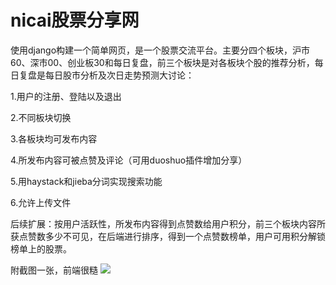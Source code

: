 nicai股票分享网
=====================================
使用django构建一个简单网页，是一个股票交流平台。主要分四个板块，沪市60、深市00、创业板30和每日复盘，前三个板块是对各板块个股的推荐分析，每日复盘是每日股市分析及次日走势预测大讨论：

1.用户的注册、登陆以及退出

2.不同板块切换

3.各板块均可发布内容

4.所发布内容可被点赞及评论（可用duoshuo插件增加分享）

5.用haystack和jieba分词实现搜索功能

6.允许上传文件

后续扩展：按用户活跃性，所发布内容得到点赞数给用户积分，前三个板块内容所获点赞数多少不可见，在后端进行排序，得到一个点赞数榜单，用户可用积分解锁榜单上的股票。

附截图一张，前端很糙
![](https://github.com/guanyibing/django-web/raw/master/upload_imgs/web.jpg)

